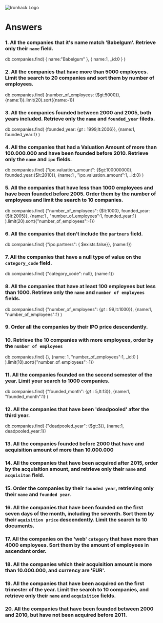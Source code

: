 ![Ironhack Logo](https://i.imgur.com/1QgrNNw.png)

# Answers

### 1. All the companies that it's name match 'Babelgum'. Retrieve only their `name` field.

db.companies.find( { name:"Babelgum" }, { name:1, _id:0 } )

### 2. All the companies that have more than 5000 employees. Limit the search to 20 companies and sort them by **number of employees**.

db.companies.find( {number_of_employees: {$gt:5000}}, {name:1}).limit(20).sort({name:-1})

### 3. All the companies founded between 2000 and 2005, both years included. Retrieve only the `name` and `founded_year` fileds.

db.companies.find( {founded_year: {$gt:1999,$lt:2006}}, {name:1, founded_year:1} )

### 4. All the companies that had a Valuation Amount of more than 100.000.000 and have been founded before 2010. Retrieve only the `name` and `ipo` fields.

db.companies.find( {"ipo.valuation_amount": {$gt:100000000}, founded_year:{$lt:2010}}, {name:1 , "ipo.valuation_amount":1, _id:0} )

### 5. All the companies that have less than 1000 employees and have been founded before 2005. Order them by the number of employees and limit the search to 10 companies.

db.companies.find( {"number_of_employees": {$lt:1000}, founded_year:{$lt:2005}}, {name:1 , "number_of_employees":1, founded_year:1} ).limit(20).sort({"number_of_employees":-1})

### 6. All the companies that don't include the `partners` field.

db.companies.find( {"ipo.partners": { $exists:false}}, {name:1})

### 7. All the companies that have a null type of value on the `category_code` field.

db.companies.find( {"category_code": null}, {name:1})

### 8. All the companies that have at least 100 employees but less than 1000. Retrieve only the `name` and `number of employees` fields.

db.companies.find( {"number_of_employees": {$gt:99,$lt:1000}}, {name:1, "number_of_employees":1} )

### 9. Order all the companies by their IPO price descendently.

<!-- pendiente!!!-->

### 10. Retrieve the 10 companies with more employees, order by the `number of employees`

db.companies.find( {}, {name: 1,  "number_of_employees":1, _id:0 } ).limit(10).sort({"number_of_employees":-1})

### 11. All the companies founded on the second semester of the year. Limit your search to 1000 companies.

db.companies.find( {"founded_month": {$gt:5,$lt:13}}, {name:1, "founded_month":1} )

### 12. All the companies that have been 'deadpooled' after the third year.

db.companies.find( {"deadpooled_year": {$gt:3}}, {name:1, deadpooled_year:1})

### 13. All the companies founded before 2000 that have and acquisition amount of more than 10.000.000

<!-- Your Code Goes Here -->

### 14. All the companies that have been acquired after 2015, order by the acquisition amount, and retrieve only their `name` and `acquisiton` field.

<!-- Your Code Goes Here -->

### 15. Order the companies by their `founded year`, retrieving only their `name` and `founded year`.

<!-- Your Code Goes Here -->

### 16. All the companies that have been founded on the first seven days of the month, including the seventh. Sort them by their `aquisition price` descendently. Limit the search to 10 documents.

<!-- Your Code Goes Here -->

### 17. All the companies on the 'web' `category` that have more than 4000 employees. Sort them by the amount of employees in ascendant order.

<!-- Your Code Goes Here -->

### 18. All the companies which their acquisition amount is more than 10.000.000, and currency are 'EUR'.

<!-- Your Code Goes Here -->

### 19. All the companies that have been acquired on the first trimester of the year. Limit the search to 10 companies, and retrieve only their `name` and `acquisition` fields.

<!-- Your Code Goes Here -->

### 20. All the companies that have been founded between 2000 and 2010, but have not been acquired before 2011.

<!-- Your Code Goes Here -->
